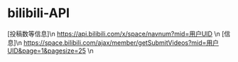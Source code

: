 # bilibili-API
[投稿数等信息]\n
https://api.bilibili.com/x/space/navnum?mid=用户UID \n
[信息]\n
https://space.bilibili.com/ajax/member/getSubmitVideos?mid=用户UID&page=1&pagesize=25 \n
